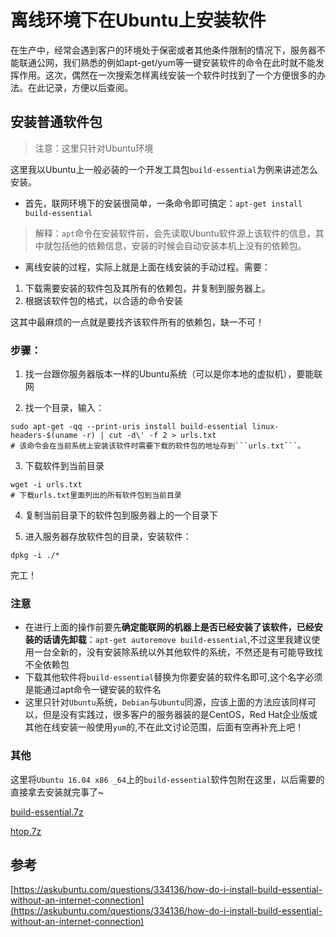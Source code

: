 # 离线环境下在Ubuntu上安装软件

在生产中，经常会遇到客户的环境处于保密或者其他条件限制的情况下，服务器不能联通公网，我们熟悉的例如apt-get/yum等一键安装软件的命令在此时就不能发挥作用。这次，偶然在一次搜索怎样离线安装一个软件时找到了一个方便很多的办法。在此记录，方便以后查阅。

## 安装普通软件包

> 注意：这里只针对Ubuntu环境

这里我以Ubuntu上一般必装的一个开发工具包```build-essential```为例来讲述怎么安装。

* 首先，联网环境下的安装很简单，一条命令即可搞定：```apt-get install build-essential```

> 解释：```apt```命令在安装软件前，会先读取Ubuntu软件源上该软件的信息，其中就包括他的依赖信息，安装的时候会自动安装本机上没有的依赖包。

* 离线安装的过程，实际上就是上面在线安装的手动过程。需要：
1. 下载需要安装的软件包及其所有的依赖包，并复制到服务器上。
2. 根据该软件包的格式，以合适的命令安装

这其中最麻烦的一点就是要找齐该软件所有的依赖包，缺一不可！

### 步骤：


1. 找一台跟你服务器版本一样的Ubuntu系统（可以是你本地的虚拟机），要能联网

2. 找一个目录，输入：
```
sudo apt-get -qq --print-uris install build-essential linux-headers-$(uname -r) | cut -d\' -f 2 > urls.txt
# 该命令会在当前系统上安装该软件时需要下载的软件包的地址存到```urls.txt```。
```

3. 下载软件到当前目录
```
wget -i urls.txt
# 下载urls.txt里面列出的所有软件包到当前目录
```

4. 复制当前目录下的软件包到服务器上的一个目录下

5. 进入服务器存放软件包的目录，安装软件：
```
dpkg -i ./*
```
完工！

### 注意

* 在进行上面的操作前要先**确定能联网的机器上是否已经安装了该软件，已经安装的话请先卸载**：```apt-get autoremove build-essential```,不过这里我建议使用一台全新的，没有安装除系统以外其他软件的系统，不然还是有可能导致找不全依赖包
* 下载其他软件将```build-essential```替换为你要安装的软件名即可,这个名字必须是能通过apt命令一键安装的软件名
* 这里只针对```Ubuntu```系统，```Debian```与```Ubuntu```同源，应该上面的方法应该同样可以，但是没有实践过，很多客户的服务器装的是CentOS，Red Hat企业版或其他在线安装一般使用```yum```的,不在此文讨论范围，后面有空再补充上吧！

### 其他

这里将```Ubuntu 16.04 x86 _64```上的```build-essential```软件包附在这里，以后需要的直接拿去安装就完事了~


[build-essential.7z](https://cloud.veir.me/index.php?share/file&user=1&sid=UCBXp4sJ)

[htop.7z](https://cloud.veir.me/index.php?share/file&user=1&sid=yfN8ekjR)

## 参考

[https://askubuntu.com/questions/334136/how-do-i-install-build-essential-without-an-internet-connection](https://askubuntu.com/questions/334136/how-do-i-install-build-essential-without-an-internet-connection)